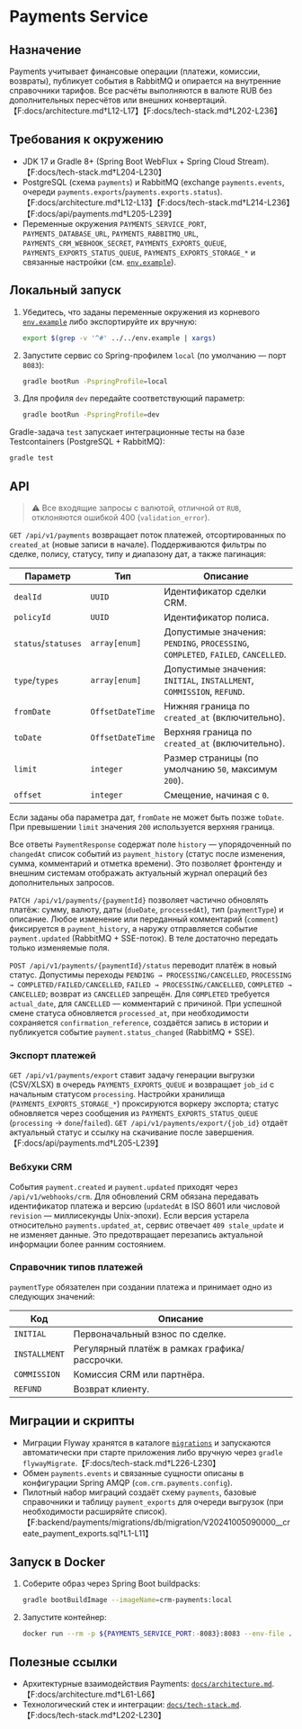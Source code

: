 # Payments Service

## Назначение
Payments учитывает финансовые операции (платежи, комиссии, возвраты), публикует события в RabbitMQ и опирается на внутренние справочники тарифов. Все расчёты выполняются в валюте RUB без дополнительных пересчётов или внешних конвертаций.【F:docs/architecture.md†L12-L17】【F:docs/tech-stack.md†L202-L236】

## Требования к окружению
- JDK 17 и Gradle 8+ (Spring Boot WebFlux + Spring Cloud Stream).【F:docs/tech-stack.md†L204-L230】
- PostgreSQL (схема `payments`) и RabbitMQ (exchange `payments.events`, очереди `payments.exports`/`payments.exports.status`).【F:docs/architecture.md†L12-L13】【F:docs/tech-stack.md†L214-L236】【F:docs/api/payments.md†L205-L239】
- Переменные окружения `PAYMENTS_SERVICE_PORT`, `PAYMENTS_DATABASE_URL`, `PAYMENTS_RABBITMQ_URL`, `PAYMENTS_CRM_WEBHOOK_SECRET`, `PAYMENTS_EXPORTS_QUEUE`, `PAYMENTS_EXPORTS_STATUS_QUEUE`, `PAYMENTS_EXPORTS_STORAGE_*` и связанные настройки (см. [`env.example`](../../env.example)).

## Локальный запуск

1. Убедитесь, что заданы переменные окружения из корневого [`env.example`](../../env.example) либо экспортируйте их вручную:
   ```bash
   export $(grep -v '^#' ../../env.example | xargs)
   ```
2. Запустите сервис со Spring-профилем `local` (по умолчанию — порт `8083`):
   ```bash
   gradle bootRun -PspringProfile=local
   ```
3. Для профиля `dev` передайте соответствующий параметр:
   ```bash
   gradle bootRun -PspringProfile=dev
   ```

Gradle-задача `test` запускает интеграционные тесты на базе Testcontainers (PostgreSQL + RabbitMQ):
```bash
gradle test
```

## API

> ⚠️ Все входящие запросы с валютой, отличной от `RUB`, отклоняются ошибкой 400 (`validation_error`).

`GET /api/v1/payments` возвращает поток платежей, отсортированных по `created_at` (новые записи в начале). Поддерживаются фильтры по сделке, полису, статусу, типу и диапазону дат, а также пагинация:

| Параметр | Тип | Описание |
| --- | --- | --- |
| `dealId` | `UUID` | Идентификатор сделки CRM. |
| `policyId` | `UUID` | Идентификатор полиса. |
| `status`/`statuses` | `array[enum]` | Допустимые значения: `PENDING`, `PROCESSING`, `COMPLETED`, `FAILED`, `CANCELLED`. |
| `type`/`types` | `array[enum]` | Допустимые значения: `INITIAL`, `INSTALLMENT`, `COMMISSION`, `REFUND`. |
| `fromDate` | `OffsetDateTime` | Нижняя граница по `created_at` (включительно). |
| `toDate` | `OffsetDateTime` | Верхняя граница по `created_at` (включительно). |
| `limit` | `integer` | Размер страницы (по умолчанию `50`, максимум `200`). |
| `offset` | `integer` | Смещение, начиная с `0`. |

Если заданы оба параметра дат, `fromDate` не может быть позже `toDate`. При превышении `limit` значения `200` используется верхняя граница.

Все ответы `PaymentResponse` содержат поле `history` — упорядоченный по `changedAt` список событий из `payment_history` (статус после изменения, сумма, комментарий и отметка времени). Это позволяет фронтенду и внешним системам отображать актуальный журнал операций без дополнительных запросов.

`PATCH /api/v1/payments/{paymentId}` позволяет частично обновлять платёж: сумму, валюту, даты (`dueDate`, `processedAt`), тип (`paymentType`) и описание. Любое изменение или переданный комментарий (`comment`) фиксируется в `payment_history`, а наружу отправляется событие `payment.updated` (RabbitMQ + SSE-поток). В теле достаточно передать только изменяемые поля.

`POST /api/v1/payments/{paymentId}/status` переводит платёж в новый статус. Допустимы переходы `PENDING → PROCESSING/CANCELLED`, `PROCESSING → COMPLETED/FAILED/CANCELLED`, `FAILED → PROCESSING/CANCELLED`, `COMPLETED → CANCELLED`; возврат из `CANCELLED` запрещён. Для `COMPLETED` требуется `actual_date`, для `CANCELLED` — комментарий с причиной. При успешной смене статуса обновляется `processed_at`, при необходимости сохраняется `confirmation_reference`, создаётся запись в истории и публикуется событие `payment.status_changed` (RabbitMQ + SSE).

### Экспорт платежей

`GET /api/v1/payments/export` ставит задачу генерации выгрузки (CSV/XLSX) в очередь `PAYMENTS_EXPORTS_QUEUE` и возвращает `job_id` c начальным статусом `processing`. Настройки хранилища (`PAYMENTS_EXPORTS_STORAGE_*`) проксируются воркеру экспорта; статус обновляется через сообщения из `PAYMENTS_EXPORTS_STATUS_QUEUE` (`processing` → `done`/`failed`). `GET /api/v1/payments/export/{job_id}` отдаёт актуальный статус и ссылку на скачивание после завершения.【F:docs/api/payments.md†L205-L239】

### Вебхуки CRM

События `payment.created` и `payment.updated` приходят через `/api/v1/webhooks/crm`. Для обновлений CRM обязана передавать идентификатор платежа и версию (`updatedAt` в ISO 8601 или числовой `revision` — миллисекунды Unix-эпохи). Если версия устарела относительно `payments.updated_at`, сервис отвечает `409 stale_update` и не изменяет данные. Это предотвращает перезапись актуальной информации более ранним состоянием.

### Справочник типов платежей

`paymentType` обязателен при создании платежа и принимает одно из следующих значений:

| Код | Описание |
| --- | --- |
| `INITIAL` | Первоначальный взнос по сделке. |
| `INSTALLMENT` | Регулярный платёж в рамках графика/рассрочки. |
| `COMMISSION` | Комиссия CRM или партнёра. |
| `REFUND` | Возврат клиенту. |

## Миграции и скрипты
- Миграции Flyway хранятся в каталоге [`migrations`](migrations/) и запускаются автоматически при старте приложения либо вручную через `gradle flywayMigrate`.【F:docs/tech-stack.md†L226-L230】
- Обмен `payments.events` и связанные сущности описаны в конфигурации Spring AMQP (`com.crm.payments.config`).
- Пилотный набор миграций создаёт схему `payments`, базовые справочники и таблицу `payment_exports` для очереди выгрузок (при необходимости расширяйте список).【F:backend/payments/migrations/db/migration/V20241005090000__create_payment_exports.sql†L1-L11】

## Запуск в Docker
1. Соберите образ через Spring Boot buildpacks:
   ```bash
   gradle bootBuildImage --imageName=crm-payments:local
   ```
2. Запустите контейнер:
   ```bash
   docker run --rm -p ${PAYMENTS_SERVICE_PORT:-8083}:8083 --env-file ../../env.example crm-payments:local
   ```

## Полезные ссылки
- Архитектурные взаимодействия Payments: [`docs/architecture.md`](../../docs/architecture.md#2-взаимодействия-и-потоки-данных).【F:docs/architecture.md†L61-L66】
- Технологический стек и интеграции: [`docs/tech-stack.md`](../../docs/tech-stack.md#payments).【F:docs/tech-stack.md†L202-L230】
